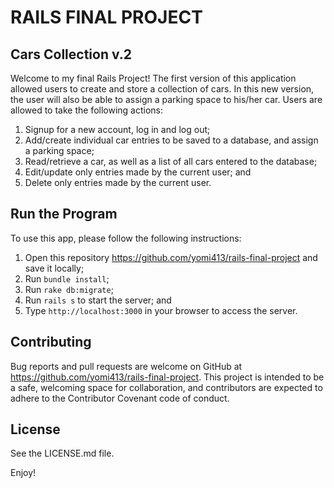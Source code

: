 # RAILS FINAL PROJECT

## Cars Collection v.2

Welcome to my final Rails Project! The first version of this application allowed users to create and store a collection of cars. In this new version, the user will also be able to assign a parking space to his/her car. Users are allowed to take the following actions:

  1. Signup for a new account, log in and log out;
  2. Add/create individual car entries to be saved to a database, and assign a parking space;
  3. Read/retrieve a car, as well as a list of all cars entered to the database;
  4. Edit/update only entries made by the current user; and 
  5. Delete only entries made by the current user.

## Run the Program

To use this app, please follow the following instructions:

  1. Open this repository https://github.com/yomi413/rails-final-project and save it locally;
  2. Run `bundle install`;
  3. Run `rake db:migrate`;
  4. Run `rails s` to start the server; and 
  5. Type `http://localhost:3000` in your browser to access the server.

## Contributing

Bug reports and pull requests are welcome on GitHub at https://github.com/yomi413/rails-final-project. This project is intended to be a safe, welcoming space for collaboration, and contributors are expected to adhere to the Contributor Covenant code of conduct.

## License

See the LICENSE.md file.

Enjoy!